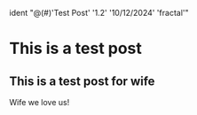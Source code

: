 ident "@(#)'Test Post'	'1.2'	'10/12/2024'	'fractal'"
# This is a test post
## This is a test post for wife
Wife we love us!